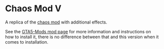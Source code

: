 # Chaos Mod V

A replica of the [chaos mod](https://github.com/gta-chaos-mod/ChaosModV) with additional effects.

See the [GTA5-Mods mod page](https://www.gta5-mods.com/scripts/chaos-mod-v-beta) for more information and instructions on how to install it, there is no difference between that and this version when it comes to installation.
